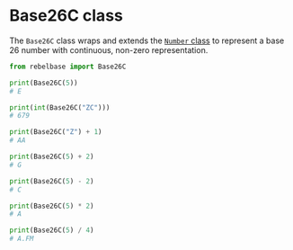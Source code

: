 # Base26C class

The `Base26C` class wraps and extends the [`Number` class](./number.md) to represent a base 26 number with continuous, non-zero representation.

```python
from rebelbase import Base26C

print(Base26C(5))
# E

print(int(Base26C("ZC")))
# 679

print(Base26C("Z") + 1)
# AA

print(Base26C(5) + 2)
# G

print(Base26C(5) - 2)
# C

print(Base26C(5) * 2)
# A

print(Base26C(5) / 4)
# A.FM
```
